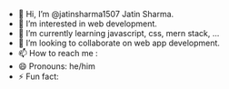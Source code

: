- 👋 Hi, I’m @jatinsharma1507 Jatin Sharma.
- 👀 I’m interested in web development.
- 🌱 I’m currently learning javascript, css, mern stack, ...
- 💞️ I’m looking to collaborate on web app development.
- 📫 How to reach me : 
- 😄 Pronouns: he/him
- ⚡ Fun fact: 

<!---
jatinsharma1507/jatinsharma1507 is a ✨ special ✨ repository because its `README.md` (this file) appears on your GitHub profile.
You can click the Preview link to take a look at your changes.
--->
